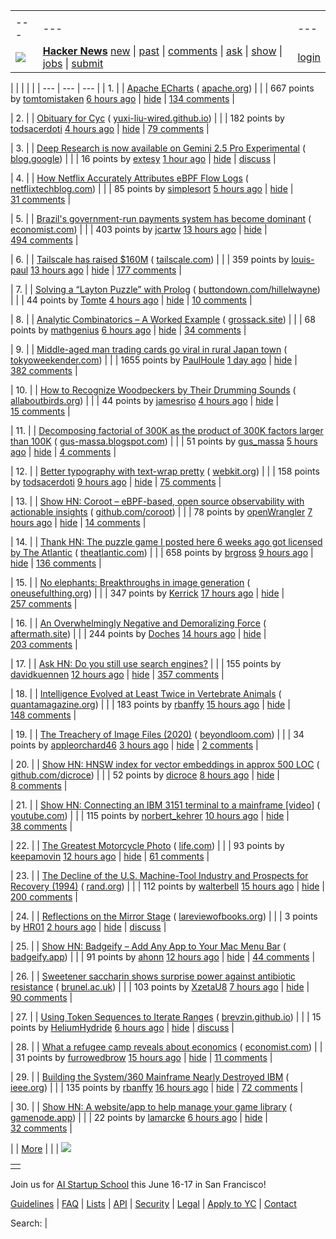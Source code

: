 |     |     |     |
| --- | --- | --- |
| |     |     |     |
| --- | --- | --- |
| [![](https://news.ycombinator.com/y18.svg)](https://news.ycombinator.com/) | **[Hacker News](https://news.ycombinator.com/news)** [new](https://news.ycombinator.com/newest) \| [past](https://news.ycombinator.com/front) \| [comments](https://news.ycombinator.com/newcomments) \| [ask](https://news.ycombinator.com/ask) \| [show](https://news.ycombinator.com/show) \| [jobs](https://news.ycombinator.com/jobs) \| [submit](https://news.ycombinator.com/submit) | [login](https://news.ycombinator.com/login?goto=news) | |

| |     |     |     |
| --- | --- | --- |
| 1. |  | [Apache ECharts](https://echarts.apache.org/en/index.html) ( [apache.org](https://news.ycombinator.com/from?site=apache.org)) |
|  | 667 points by [tomtomistaken](https://news.ycombinator.com/user?id=tomtomistaken) [6 hours ago](https://news.ycombinator.com/item?id=43624220) \| [hide](https://news.ycombinator.com/hide?id=43624220&goto=news) \| [134 comments](https://news.ycombinator.com/item?id=43624220) |

| 2. |  | [Obituary for Cyc](https://yuxi-liu-wired.github.io/essays/posts/cyc/) ( [yuxi-liu-wired.github.io](https://news.ycombinator.com/from?site=yuxi-liu-wired.github.io)) |
|  | 182 points by [todsacerdoti](https://news.ycombinator.com/user?id=todsacerdoti) [4 hours ago](https://news.ycombinator.com/item?id=43625474) \| [hide](https://news.ycombinator.com/hide?id=43625474&goto=news) \| [79 comments](https://news.ycombinator.com/item?id=43625474) |

| 3. |  | [Deep Research is now available on Gemini 2.5 Pro Experimental](https://blog.google/products/gemini/deep-research-gemini-2-5-pro-experimental/) ( [blog.google](https://news.ycombinator.com/from?site=blog.google)) |
|  | 16 points by [extesy](https://news.ycombinator.com/user?id=extesy) [1 hour ago](https://news.ycombinator.com/item?id=43627354) \| [hide](https://news.ycombinator.com/hide?id=43627354&goto=news) \| [discuss](https://news.ycombinator.com/item?id=43627354) |

| 4. |  | [How Netflix Accurately Attributes eBPF Flow Logs](https://netflixtechblog.com/how-netflix-accurately-attributes-ebpf-flow-logs-afe6d644a3bc) ( [netflixtechblog.com](https://news.ycombinator.com/from?site=netflixtechblog.com)) |
|  | 85 points by [simplesort](https://news.ycombinator.com/user?id=simplesort) [5 hours ago](https://news.ycombinator.com/item?id=43624888) \| [hide](https://news.ycombinator.com/hide?id=43624888&goto=news) \| [31 comments](https://news.ycombinator.com/item?id=43624888) |

| 5. |  | [Brazil's government-run payments system has become dominant](https://www.economist.com/the-americas/2025/04/03/brazils-government-run-payments-system-has-become-dominant) ( [economist.com](https://news.ycombinator.com/from?site=economist.com)) |
|  | 403 points by [jcartw](https://news.ycombinator.com/user?id=jcartw) [13 hours ago](https://news.ycombinator.com/item?id=43620279) \| [hide](https://news.ycombinator.com/hide?id=43620279&goto=news) \| [494 comments](https://news.ycombinator.com/item?id=43620279) |

| 6. |  | [Tailscale has raised $160M](https://tailscale.com/blog/series-c) ( [tailscale.com](https://news.ycombinator.com/from?site=tailscale.com)) |
|  | 359 points by [louis-paul](https://news.ycombinator.com/user?id=louis-paul) [13 hours ago](https://news.ycombinator.com/item?id=43620141) \| [hide](https://news.ycombinator.com/hide?id=43620141&goto=news) \| [177 comments](https://news.ycombinator.com/item?id=43620141) |

| 7. |  | [Solving a “Layton Puzzle” with Prolog](https://buttondown.com/hillelwayne/archive/a48fce5b-8a05-4302-b620-9b26f057f145/) ( [buttondown.com/hillelwayne](https://news.ycombinator.com/from?site=buttondown.com/hillelwayne)) |
|  | 44 points by [Tomte](https://news.ycombinator.com/user?id=Tomte) [4 hours ago](https://news.ycombinator.com/item?id=43625452) \| [hide](https://news.ycombinator.com/hide?id=43625452&goto=news) \| [10 comments](https://news.ycombinator.com/item?id=43625452) |

| 8. |  | [Analytic Combinatorics – A Worked Example](https://grossack.site/2025/04/08/analytic-combinatorics-example.html) ( [grossack.site](https://news.ycombinator.com/from?site=grossack.site)) |
|  | 68 points by [mathgenius](https://news.ycombinator.com/user?id=mathgenius) [6 hours ago](https://news.ycombinator.com/item?id=43624293) \| [hide](https://news.ycombinator.com/hide?id=43624293&goto=news) \| [34 comments](https://news.ycombinator.com/item?id=43624293) |

| 9. |  | [Middle-aged man trading cards go viral in rural Japan town](https://www.tokyoweekender.com/entertainment/middle-aged-man-trading-cards-go-viral-in-japan/) ( [tokyoweekender.com](https://news.ycombinator.com/from?site=tokyoweekender.com)) |
|  | 1655 points by [PaulHoule](https://news.ycombinator.com/user?id=PaulHoule) [1 day ago](https://news.ycombinator.com/item?id=43615912) \| [hide](https://news.ycombinator.com/hide?id=43615912&goto=news) \| [382 comments](https://news.ycombinator.com/item?id=43615912) |

| 10. |  | [How to Recognize Woodpeckers by Their Drumming Sounds](https://www.allaboutbirds.org/news/how-to-recognize-woodpeckers-by-their-drumming-sounds/) ( [allaboutbirds.org](https://news.ycombinator.com/from?site=allaboutbirds.org)) |
|  | 44 points by [jamesriso](https://news.ycombinator.com/user?id=jamesriso) [4 hours ago](https://news.ycombinator.com/item?id=43625864) \| [hide](https://news.ycombinator.com/hide?id=43625864&goto=news) \| [15 comments](https://news.ycombinator.com/item?id=43625864) |

| 11. |  | [Decomposing factorial of 300K as the product of 300K factors larger than 100K](http://gus-massa.blogspot.com/2025/04/decomposing-factorial-of-300k-as.html) ( [gus-massa.blogspot.com](https://news.ycombinator.com/from?site=gus-massa.blogspot.com)) |
|  | 51 points by [gus\_massa](https://news.ycombinator.com/user?id=gus_massa) [5 hours ago](https://news.ycombinator.com/item?id=43624977) \| [hide](https://news.ycombinator.com/hide?id=43624977&goto=news) \| [4 comments](https://news.ycombinator.com/item?id=43624977) |

| 12. |  | [Better typography with text-wrap pretty](https://webkit.org/blog/16547/better-typography-with-text-wrap-pretty/) ( [webkit.org](https://news.ycombinator.com/from?site=webkit.org)) |
|  | 158 points by [todsacerdoti](https://news.ycombinator.com/user?id=todsacerdoti) [9 hours ago](https://news.ycombinator.com/item?id=43622703) \| [hide](https://news.ycombinator.com/hide?id=43622703&goto=news) \| [75 comments](https://news.ycombinator.com/item?id=43622703) |

| 13. |  | [Show HN: Coroot – eBPF-based, open source observability with actionable insights](https://github.com/coroot/coroot) ( [github.com/coroot](https://news.ycombinator.com/from?site=github.com/coroot)) |
|  | 78 points by [openWrangler](https://news.ycombinator.com/user?id=openWrangler) [7 hours ago](https://news.ycombinator.com/item?id=43623820) \| [hide](https://news.ycombinator.com/hide?id=43623820&goto=news) \| [14 comments](https://news.ycombinator.com/item?id=43623820) |

| 14. |  | [Thank HN: The puzzle game I posted here 6 weeks ago got licensed by The Atlantic](https://www.theatlantic.com/games/bracket-city/) ( [theatlantic.com](https://news.ycombinator.com/from?site=theatlantic.com)) |
|  | 658 points by [brgross](https://news.ycombinator.com/user?id=brgross) [9 hours ago](https://news.ycombinator.com/item?id=43622719) \| [hide](https://news.ycombinator.com/hide?id=43622719&goto=news) \| [136 comments](https://news.ycombinator.com/item?id=43622719) |

| 15. |  | [No elephants: Breakthroughs in image generation](https://www.oneusefulthing.org/p/no-elephants-breakthroughs-in-image) ( [oneusefulthing.org](https://news.ycombinator.com/from?site=oneusefulthing.org)) |
|  | 347 points by [Kerrick](https://news.ycombinator.com/user?id=Kerrick) [17 hours ago](https://news.ycombinator.com/item?id=43590569) \| [hide](https://news.ycombinator.com/hide?id=43590569&goto=news) \| [257 comments](https://news.ycombinator.com/item?id=43590569) |

| 16. |  | [An Overwhelmingly Negative and Demoralizing Force](https://aftermath.site/ai-video-game-development-art-vibe-coding-midjourney) ( [aftermath.site](https://news.ycombinator.com/from?site=aftermath.site)) |
|  | 244 points by [Doches](https://news.ycombinator.com/user?id=Doches) [14 hours ago](https://news.ycombinator.com/item?id=43619759) \| [hide](https://news.ycombinator.com/hide?id=43619759&goto=news) \| [203 comments](https://news.ycombinator.com/item?id=43619759) |

| 17. |  | [Ask HN: Do you still use search engines?](https://news.ycombinator.com/item?id=43619768) |
|  | 155 points by [davidkuennen](https://news.ycombinator.com/user?id=davidkuennen) [12 hours ago](https://news.ycombinator.com/item?id=43619768) \| [hide](https://news.ycombinator.com/hide?id=43619768&goto=news) \| [357 comments](https://news.ycombinator.com/item?id=43619768) |

| 18. |  | [Intelligence Evolved at Least Twice in Vertebrate Animals](https://www.quantamagazine.org/intelligence-evolved-at-least-twice-in-vertebrate-animals-20250407/) ( [quantamagazine.org](https://news.ycombinator.com/from?site=quantamagazine.org)) |
|  | 183 points by [rbanffy](https://news.ycombinator.com/user?id=rbanffy) [15 hours ago](https://news.ycombinator.com/item?id=43619548) \| [hide](https://news.ycombinator.com/hide?id=43619548&goto=news) \| [148 comments](https://news.ycombinator.com/item?id=43619548) |

| 19. |  | [The Treachery of Image Files (2020)](http://beyondloom.com/blog/images.html) ( [beyondloom.com](https://news.ycombinator.com/from?site=beyondloom.com)) |
|  | 34 points by [appleorchard46](https://news.ycombinator.com/user?id=appleorchard46) [3 hours ago](https://news.ycombinator.com/item?id=43604015) \| [hide](https://news.ycombinator.com/hide?id=43604015&goto=news) \| [2 comments](https://news.ycombinator.com/item?id=43604015) |

| 20. |  | [Show HN: HNSW index for vector embeddings in approx 500 LOC](https://github.com/dicroce/hnsw) ( [github.com/dicroce](https://news.ycombinator.com/from?site=github.com/dicroce)) |
|  | 52 points by [dicroce](https://news.ycombinator.com/user?id=dicroce) [8 hours ago](https://news.ycombinator.com/item?id=43623099) \| [hide](https://news.ycombinator.com/hide?id=43623099&goto=news) \| [8 comments](https://news.ycombinator.com/item?id=43623099) |

| 21. |  | [Show HN: Connecting an IBM 3151 terminal to a mainframe \[video\]](https://www.youtube.com/watch?v=V14ac9cRi9Q) ( [youtube.com](https://news.ycombinator.com/from?site=youtube.com)) |
|  | 115 points by [norbert\_kehrer](https://news.ycombinator.com/user?id=norbert_kehrer) [10 hours ago](https://news.ycombinator.com/item?id=43621007) \| [hide](https://news.ycombinator.com/hide?id=43621007&goto=news) \| [38 comments](https://news.ycombinator.com/item?id=43621007) |

| 22. |  | [The Greatest Motorcycle Photo](https://www.life.com/arts-entertainment/the-greatest-motorcycle-photo-ever/) ( [life.com](https://news.ycombinator.com/from?site=life.com)) |
|  | 93 points by [keepamovin](https://news.ycombinator.com/user?id=keepamovin) [12 hours ago](https://news.ycombinator.com/item?id=43595165) \| [hide](https://news.ycombinator.com/hide?id=43595165&goto=news) \| [61 comments](https://news.ycombinator.com/item?id=43595165) |

| 23. |  | [The Decline of the U.S. Machine-Tool Industry and Prospects for Recovery (1994)](https://www.rand.org/pubs/research_briefs/RB1500.html) ( [rand.org](https://news.ycombinator.com/from?site=rand.org)) |
|  | 112 points by [walterbell](https://news.ycombinator.com/user?id=walterbell) [15 hours ago](https://news.ycombinator.com/item?id=43588337) \| [hide](https://news.ycombinator.com/hide?id=43588337&goto=news) \| [200 comments](https://news.ycombinator.com/item?id=43588337) |

| 24. |  | [Reflections on the Mirror Stage](https://lareviewofbooks.org/blog/essays/reflections-mirror-stage/) ( [lareviewofbooks.org](https://news.ycombinator.com/from?site=lareviewofbooks.org)) |
|  | 3 points by [HR01](https://news.ycombinator.com/user?id=HR01) [2 hours ago](https://news.ycombinator.com/item?id=43603146) \| [hide](https://news.ycombinator.com/hide?id=43603146&goto=news) \| [discuss](https://news.ycombinator.com/item?id=43603146) |

| 25. |  | [Show HN: Badgeify – Add Any App to Your Mac Menu Bar](https://badgeify.app/) ( [badgeify.app](https://news.ycombinator.com/from?site=badgeify.app)) |
|  | 91 points by [ahonn](https://news.ycombinator.com/user?id=ahonn) [12 hours ago](https://news.ycombinator.com/item?id=43620471) \| [hide](https://news.ycombinator.com/hide?id=43620471&goto=news) \| [44 comments](https://news.ycombinator.com/item?id=43620471) |

| 26. |  | [Sweetener saccharin shows surprise power against antibiotic resistance](https://www.brunel.ac.uk/news-and-events/news/articles/Sweetener-saccharin-shows-surprise-power-against-antibiotic-resistance) ( [brunel.ac.uk](https://news.ycombinator.com/from?site=brunel.ac.uk)) |
|  | 103 points by [XzetaU8](https://news.ycombinator.com/user?id=XzetaU8) [7 hours ago](https://news.ycombinator.com/item?id=43593651) \| [hide](https://news.ycombinator.com/hide?id=43593651&goto=news) \| [90 comments](https://news.ycombinator.com/item?id=43593651) |

| 27. |  | [Using Token Sequences to Iterate Ranges](https://brevzin.github.io/c++/2025/04/03/token-sequence-for/) ( [brevzin.github.io](https://news.ycombinator.com/from?site=brevzin.github.io)) |
|  | 15 points by [HeliumHydride](https://news.ycombinator.com/user?id=HeliumHydride) [6 hours ago](https://news.ycombinator.com/item?id=43588742) \| [hide](https://news.ycombinator.com/hide?id=43588742&goto=news) \| [discuss](https://news.ycombinator.com/item?id=43588742) |

| 28. |  | [What a refugee camp reveals about economics](https://www.economist.com/finance-and-economics/2025/04/03/what-a-refugee-camp-reveals-about-economics) ( [economist.com](https://news.ycombinator.com/from?site=economist.com)) |
|  | 31 points by [furrowedbrow](https://news.ycombinator.com/user?id=furrowedbrow) [15 hours ago](https://news.ycombinator.com/item?id=43589309) \| [hide](https://news.ycombinator.com/hide?id=43589309&goto=news) \| [11 comments](https://news.ycombinator.com/item?id=43589309) |

| 29. |  | [Building the System/360 Mainframe Nearly Destroyed IBM](https://spectrum.ieee.org/building-the-system360-mainframe-nearly-destroyed-ibm) ( [ieee.org](https://news.ycombinator.com/from?site=ieee.org)) |
|  | 135 points by [rbanffy](https://news.ycombinator.com/user?id=rbanffy) [16 hours ago](https://news.ycombinator.com/item?id=43619229) \| [hide](https://news.ycombinator.com/hide?id=43619229&goto=news) \| [72 comments](https://news.ycombinator.com/item?id=43619229) |

| 30. |  | [Show HN: A website/app to help manage your game library](https://gamenode.app/) ( [gamenode.app](https://news.ycombinator.com/from?site=gamenode.app)) |
|  | 22 points by [lamarcke](https://news.ycombinator.com/user?id=lamarcke) [6 hours ago](https://news.ycombinator.com/item?id=43624358) \| [hide](https://news.ycombinator.com/hide?id=43624358&goto=news) \| [32 comments](https://news.ycombinator.com/item?id=43624358) |

|  | [More](https://news.ycombinator.com/?p=2) | |
| ![](https://news.ycombinator.com/s.gif)

|     |
| --- |
|  |

Join us for [AI Startup School](https://events.ycombinator.com/ai-sus) this June 16-17 in San Francisco!

[Guidelines](https://news.ycombinator.com/newsguidelines.html) \| [FAQ](https://news.ycombinator.com/newsfaq.html) \| [Lists](https://news.ycombinator.com/lists) \| [API](https://github.com/HackerNews/API) \| [Security](https://news.ycombinator.com/security.html) \| [Legal](https://www.ycombinator.com/legal/) \| [Apply to YC](https://www.ycombinator.com/apply/) \| [Contact](mailto:hn@ycombinator.com)

Search: |
